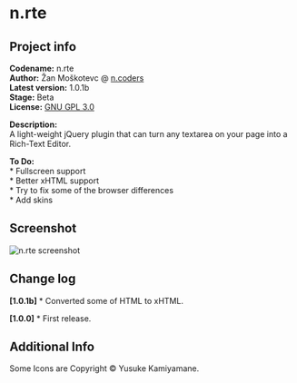 n.rte
=====
Project info
------------
**Codename:** n.rte  
**Author:** Žan Moškotevc @ [n.coders](http://www.ncoders.org/)  
**Latest version:** 1.0.1b  
**Stage:** Beta  
**License:** [GNU GPL 3.0](http://www.gnu.org/licenses/gpl-3.0.txt) 

**Description:**   
A light-weight jQuery plugin that can turn any textarea on your page into a Rich-Text Editor.  
  
**To Do:**  
	* Fullscreen support  
	* Better xHTML support  
	* Try to fix some of the browser differences  
	* Add skins
  
Screenshot
----------
![n.rte screenshot](http://i53.tinypic.com/1zfk9rm.png "n.rte screenshot")  
  
Change log
----------
**[1.0.1b]**
	* Converted some of HTML to xHTML.

**[1.0.0]**
	* First release.

Additional Info
---------------
Some Icons are Copyright © Yusuke Kamiyamane.
